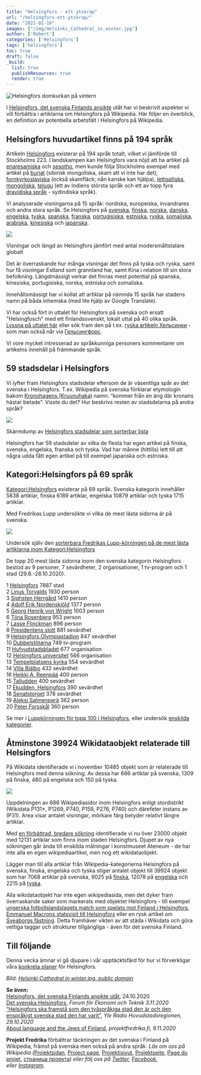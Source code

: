 ```yaml
---
title: "Helsingfors - ett ytskrap"
url: "/helsingfors-ett-ytskrap/"
date: "2021-01-18"
images: ["/img/Helsinki_Cathedral_in_winter.jpg"]
author: ['Robert']
categories: ['Helsingfors']
tags: ['helsingfors']
toc: true
draft: false
_build:
  list: true
  publishResources: true
  render: true
---
```


![Helsingfors domkurkan på vintern](/img/Helsinki_Cathedral_in_winter.jpg)


I [Helsingfors, det svenska Finlands ansikte](https://projektfredrika.fi/tre-smeder/) utåt har vi beskrivit aspekter vi vill förbättra i artiklarna om Helsingfors på Wikipedia. Här följer en överblick, en definition av potentiella arbetsfält i Helsingfors på Wikipedia.

Helsingfors huvudartikel finns på 194 språk
-------------------------------------------

Artikeln [Helsingfors](https://sv.wikipedia.org/wiki/Helsingfors) existerar på 194 språk totalt, vilket vi jämförde till Stockholms 223. I landskampen kan Helsingfors vara nöjd att ha artikel på [enaresamiska](https://sv.wikipedia.org/wiki/Enaresamiska) och [sesotho](https://sv.wikipedia.org/wiki/Sesotho), men kunde följa Stockholms exempel med artikel på [burjat](https://sv.wikipedia.org/wiki/Burjater) (sibirisk mongoliska, skam att vi inte har det), [fornkyrkoslaviska](https://sv.wikipedia.org/wiki/Fornkyrkoslaviska) (också skamfläck; nån kanske kan hjälpa), [lettgalliska](https://sv.wikipedia.org/wiki/Lettgalliska), [mongoliska](https://sv.wikipedia.org/wiki/Mongoliska), [telugu](https://sv.wikipedia.org/wiki/Telugu_(spr%C3%A5k)) (ett av Indiens största språk och ett av topp fyra [dravidiska språk](https://sv.wikipedia.org/wiki/Dravidiska_spr%C3%A5k) - sydindiska språk).

Vi analyserade visningarna på 15 språk: nordiska, europeiska, invandrares och andra stora språk. Se Helsingfors på [svenska](https://sv.wikipedia.org/wiki/Helsingfors), [finska](https://fi.wikipedia.org/wiki/Helsinki), [norska](https://no.wikipedia.org/wiki/Helsingfors), [danska](https://da.wikipedia.org/wiki/Helsinki), [engelska](https://en.wikipedia.org/wiki/Helsinki), [tyska](https://de.wikipedia.org/wiki/Helsinki), [spanska](https://es.wikipedia.org/wiki/Helsinki), [franska](https://fr.wikipedia.org/wiki/Helsinki), [portugisiska](https://pt.wikipedia.org/wiki/Hels%C3%ADnquia), [estniska](https://et.wikipedia.org/wiki/Helsinki), [ryska](https://ru.wikipedia.org/wiki/%D0%A5%D0%B5%D0%BB%D1%8C%D1%81%D0%B8%D0%BD%D0%BA%D0%B8), [somaliska](https://so.wikipedia.org/wiki/Helsinki), [arabiska](https://ar.wikipedia.org/wiki/%D9%87%D9%84%D8%B3%D9%86%D9%83%D9%8A), [kinesiska](https://zh.wikipedia.org/wiki/%E8%B5%AB%E5%B0%94%E8%BE%9B%E5%9F%BA) och [japanska](https://ja.wikipedia.org/wiki/%E3%83%98%E3%83%AB%E3%82%B7%E3%83%B3%E3%82%AD). 

![](https://lh4.googleusercontent.com/qVQgUCSp6KdFASm0XQTwNbm4z9APL70kjtt9zzyJJnzHFHawA2M04iBWRWUU9cYshpbKWyUgJXaPbEmGkXdjrDHKsZc85fKhSnfOZWxyec5ZnBphIzO6i6gAFryCeGvBimc3R7EP)

Visningar och längd av Helsingfors jämfört med antal modersmåltstalare globalt

Det är överraskande hur många visningar det finns på tyska och ryska, samt hur få visningar Estland som grannland har, samt Kina i relation till sin stora befolkning. Längdmässigt verkar det finnas mest potential på spanska, kinesiska, portugisiska, norska, estniska och somaliska.

Innehållsmässigt har vi kollat att artiklar på nämnda 15 språk har stadens namn på båda inhemska (med lite hjälp av Google Translate).

Vi har också fört in uttalet för Helsingfors på svenska och ersatt "Helsingfosch" med ett finlandssvenskt, lokalt uttal på 40 olika språk. [Lyssna på uttalet här](https://upload.wikimedia.org/wikipedia/commons/9/91/Helsingfors.ogg) eller sök fram den på t.ex. [ryska artikeln Хельсинки](https://ru.wikipedia.org/wiki/%D0%A5%D0%B5%D0%BB%D1%8C%D1%81%D0%B8%D0%BD%D0%BA%D0%B8) - som man också når via [Гельсингфорс](https://ru.wikipedia.org/wiki/%D0%93%D0%B5%D0%BB%D1%8C%D1%81%D0%B8%D0%BD%D0%B3%D1%84%D0%BE%D1%80%D1%81).

Vi vore mycket intresserad av språkkunniga personers kommentarer om artikelns innehåll på främmande språk.

59 stadsdelar i Helsingfors
---------------------------

Vi lyfter fram Helsingfors stadsdelar eftersom de är väsentliga spår av det svenska i Helsingfors. T.ex. Wikipedia på svenska förklarar etymologin bakom [Kronohagens (Kruunuhaka)](https://sv.wikipedia.org/wiki/Kronohagen) namn: “kommer från en äng där kronans hästar betade”. Visste du det? Hur beskrivs resten av stadsdelarna på andra språk?

![](/img/2021/01/stadsdelarhfors-1024x485.png)

Skärmdump av [Helsingfors stadsdelar som sorterbar lista](https://wiki.projektfredrika.fi/Helsingfors-stadsdelar)

Helsingfors har 59 stadsdelar av vilka de flesta har egen artikel på finska, svenska, engelska, franska och tyska. Vad har månne (hittills) lett till att några udda fått egen artikel på till exempel japanska och estniska. 

Kategori:Helsingfors på 69 språk
--------------------------------

[Kategori:Helsingfors](https://sv.wikipedia.org/wiki/Kategori:Helsingfors) existerar på 69 språk. Svenska kategorin innehåller 5838 artiklar, finska 6189 artiklar, engelska 10879 artiklar och tyska 1715 artiklar.

Med Fredrikas Lupp undersökte vi vilka de mest lästa sidorna är på svenska.

![](/img/2021/01/lupphfors-1024x789.png)

Undersök själv den [sorterbara Fredrikas Lupp-körningen på de mest lästa artiklarna inom Kategori:Helsingfors](https://wiki.projektfredrika.fi/Top/Helsingfors)

De topp 20 mest lästa sidorna inom den svenska kategorin Helsingfors bestod av 9 personer, 7 sevärdheter, 2 organisationer, 1 tv-program och 1 stad (29.8.-28.10.2020).

1 [Helsingfors](https://sv.wikipedia.org/wiki/Helsingfors) 7887 stad  
2 [Linus Torvalds](http://sv.wikipedia.org/wiki/Linus%20Torvalds) 1930 person  
3 [Sighsten Herrgård](https://sv.wikipedia.org/wiki/Sighsten_Herrg%C3%A5rd) 1410 person  
4 [Adolf Erik Nordenskiöld](https://sv.wikipedia.org/wiki/Adolf%20Erik%20Nordenski%C3%B6ld) 1377 person  
5 [Georg Henrik von Wright](https://sv.wikipedia.org/wiki/Georg_Henrik_von_Wright) 1003 person  
6 [Tiina Rosenberg](https://sv.wikipedia.org/wiki/Tiina_Rosenberg) 953 person  
7 [Lasse Flinckman](https://sv.wikipedia.org/wiki/Lasse_Flinckman) 896 person  
8 [Presidentens slott](https://sv.wikipedia.org/wiki/Presidentens%20slott) 881 sevärdhet  
9 [Helsingfors Olympiastadion](https://sv.wikipedia.org/wiki/Helsingfors_Olympiastadion) 847 sevärdhet  
10 [Dubbelstötarna](https://sv.wikipedia.org/wiki/Dubbelst%C3%B6tarna) 749 tv-program  
11 [Hufvudstadsbladet](https://sv.wikipedia.org/wiki/Hufvudstadsbladet) 677 organisation  
12 [Helsingfors universitet](https://sv.wikipedia.org/wiki/Helsingfors%20universitet) 566 organisation  
13 [Tempelplatsens kyrka](https://sv.wikipedia.org/wiki/Tempelplatsens_kyrka) 554 sevärdhet  
14 [Villa Bjälbo](https://sv.wikipedia.org/wiki/Villa%20Bj%C3%A4lbo) 432 sevärdhet  
16 [Heikki A. Reenpää](https://sv.wikipedia.org/wiki/Heikki%20A.%20Reenp%C3%A4%C3%A4) 400 person  
15 [Talludden](https://sv.wikipedia.org/wiki/Talludden) 400 sevärdhet  
17 [Ekudden, Helsingfors](https://sv.wikipedia.org/wiki/Ekudden,%20Helsingfors) 390 sevärdhet  
18 [Senatstorget](https://sv.wikipedia.org/wiki/Senatstorget) 378 sevärdhet  
19 [Aleksi Salmenperä](https://sv.wikipedia.org/wiki/Aleksi_Salmenper%C3%A4) 362 person  
20 [Peter Forsskål](https://sv.wikipedia.org/wiki/Peter_Forssk%C3%A5l) 360 person

Se mer i [Luppkörningen för topp 100 i Helsingfors](https://wiki.projektfredrika.fi/Top/Helsingfors), eller undersök [enskilda kategorier](https://wiki.projektfredrika.fi/Helsingfors).

Åtminstone 39924 Wikidataobjekt relaterade till Helsingfors
-----------------------------------------------------------

På Wikidata identifierade vi i november 10485 objekt som är relaterade till Helsingfors med denna sökning. Av dessa har 686 artiklar på svenska, 1309 på finska, 480 på engelska och 150 på tyska.

![](/img/2021/01/3-1-A-orter-sv_pageviews-1.png)

Uppdelningen av 686 Wikipediasidor inom Helsingfors enligt stordistrikt (Wikidata P131\*, P1269, P740, P159, P276, P740) och därefeter instans av (P31). Area visar antalet visningar, mörkare färg betyder relativt längre artiklar.

Med [en förbättrad, bredare sökning](https://query.wikidata.org/#SELECT%20DISTINCT%20%3Fitem%20%3FitemLabel%20%0A%20%20%28GROUP_CONCAT%28DISTINCT%20%3Flocationlabel%3BSEPARATOR%3D%22%2C%20%22%29%20AS%20%3FlocationLabel%29%20%0A%20%20%28GROUP_CONCAT%28DISTINCT%20%3Fhforsdellabel%3BSEPARATOR%3D%22%2C%20%22%29%20AS%20%3FhforsdelLabel%29%20%0A%23%20%20%28GROUP_CONCAT%28DISTINCT%20%3Fhforsstordistriktlabel%3BSEPARATOR%3D%22%2C%20%22%29%20AS%20%3FhforsstordistriktLabelLabel%29%20%0A%20%20%28GROUP_CONCAT%28DISTINCT%20%3Fp31label%3BSEPARATOR%3D%22%2C%20%22%29%20AS%20%3FinstanceofLabel%20%29%20%0A%20%20%28GROUP_CONCAT%28DISTINCT%20%3Fwpsv_title%3BSEPARATOR%3D%22%2C%20%22%29%20AS%20%3Fsv_title%29%20%0A%20%20%28GROUP_CONCAT%28DISTINCT%20%3Fwpfi_title%3BSEPARATOR%3D%22%2C%20%22%29%20AS%20%3Ffi_title%29%20%0A%20%20%28GROUP_CONCAT%28DISTINCT%20%3Fwpen_title%3BSEPARATOR%3D%22%2C%20%22%29%20AS%20%3Fen_title%29%20%0A%20%20%28GROUP_CONCAT%28DISTINCT%20%3Fwpde_title%3BSEPARATOR%3D%22%2C%20%22%29%20AS%20%3Fde_title%29%20%0A%0AWHERE%20%0A%7B%20%3Flocation%20wdt%3AP131%2a%20wd%3AQ1757.%0A%20%20%20%20%20%20%20%7B%3Fitem%20wdt%3AP131%20%3Flocation%7D%0AUNION%20%20%7B%3Fitem%20wdt%3AP1269%20%3Flocation%7D%0AUNION%20%20%7B%3Fitem%20wdt%3AP740%20%3Flocation%7D%0AUNION%20%20%7B%3Fitem%20wdt%3AP159%20%3Flocation%7D%0AUNION%20%20%7B%3Fitem%20wdt%3AP276%20%3Flocation%7D%0AUNION%20%20%7B%3Fitem%20wdt%3AP740%20%3Flocation%7D%0A%20%0A%20%3Flocation%20rdfs%3Alabel%20%3Flocationlabel%20.%20FILTER%28lang%28%3Flocationlabel%29%3D%27sv%27%29.%0A%20%20OPTIONAL%20%7B%20%3Fitem%20wdt%3AP31%20%3Fp31%20.%20%3Fp31%20rdfs%3Alabel%20%3Fp31label%20.%20FILTER%28lang%28%3Fp31label%29%3D%27sv%27%29%20%7D%0A%20%20%0A%20%20OPTIONAL%7B%3Fhforsdel%20wdt%3AP31%20wd%3AQ15715406.%20%3Flocation%20wdt%3AP131%2a%20%3Fhforsdel.%20%3Fhforsdel%20rdfs%3Alabel%20%3Fhforsdellabel%20.%20FILTER%28lang%28%3Fhforsdellabel%29%3D%27sv%27%29.%0A%20%20%20%20%20%23%20%20%20%20%20OPTIONAL%7B%3Fhforsstordistrikt%20wdt%3AP31%20wd%3AQ63135297.%20%3Fhforsdel%20wdt%3AP131%2a%20%3Fhforsstordistrikt.%20%3Fhforsstordistrikt%20rdfs%3Alabel%20%3Fhforsstordistriktlabel%20.%20FILTER%28lang%28%3Fhforsstordistriktlabel%29%3D%27sv%27%29.%7D%0A%20%20%20%20%20%20%20%20%20%20%7D%0A%0A%20%20OPTIONAL%20%7B%20%3Fwpsv%20schema%3Aabout%20%3Fitem%20.%20%3Fwpsv%20schema%3AisPartOf%20%3Chttps%3A%2F%2Fsv.wikipedia.org%2F%3E%3Bschema%3Aname%20%3Fwpsv_title.%7D%0A%20%20OPTIONAL%20%7B%20%3Fwpfi%20schema%3Aabout%20%3Fitem%20.%20%3Fwpfi%20schema%3AisPartOf%20%3Chttps%3A%2F%2Ffi.wikipedia.org%2F%3E%3Bschema%3Aname%20%3Fwpfi_title.%7D%0A%20%20OPTIONAL%20%7B%20%3Fwpen%20schema%3Aabout%20%3Fitem%20.%20%3Fwpen%20schema%3AisPartOf%20%3Chttps%3A%2F%2Fen.wikipedia.org%2F%3E%3Bschema%3Aname%20%3Fwpen_title.%7D%0A%20%20OPTIONAL%20%7B%20%3Fwpde%20schema%3Aabout%20%3Fitem%20.%20%3Fwpde%20schema%3AisPartOf%20%3Chttps%3A%2F%2Fde.wikipedia.org%2F%3E%3Bschema%3Aname%20%3Fwpde_title.%7D%0A%20%0A%20%20SERVICE%20wikibase%3Alabel%20%7B%20bd%3AserviceParam%20wikibase%3Alanguage%20%22sv%2Cfi%2Cen%2Cde%22.%20%7D%0A%7D%0AGROUP%20BY%20%3Fitem%20%3FitemLabel%20%0AORDER%20BY%20%3FitemLabel) identifierade vi nu över 23000 objekt med 12131 artiklar som finns inom staden Helsingfors. Djupet av nya sökningen går ända till enskilda målningar i konstmuseet Ateneum - de har inte alla en egen wikipediaartikel, men nog ett wikidataobjekt.

Lägger man till alla artiklar från Wikipedia-kategorierna Helsingfors på svenska, finska, engelska och tyska stiger antalet objekt till 39924 objekt som har 7068 artiklar på svenska, 9025 på [finska](https://fi.wikipedia.org/wiki/Luokka:Helsinki), 12078 på [engelska](https://en.wikipedia.org/wiki/Category:Helsinki) och 2215 på [tyska](https://de.wikipedia.org/wiki/Kategorie:Helsinki).

Alla wikidataobjekt har inte egen wikipediasida, men det dyker fram överraskande saker som markerats med objektet Helsingfors - till exempel [ungerska fotbollslandslagets match som spelats mot Finland i Helsingfors](https://www.wikidata.org/wiki/Q20438981), [Emmanuel Macrons statsvisit till Helsingfors](https://www.wikidata.org/wiki/Q56437270) eller en rysk artikel om [Sveaborgs fästning](https://ru.wikipedia.org/wiki/%D0%A1%D0%B2%D0%B5%D0%B0%D0%B1%D0%BE%D1%80%D0%B3%D1%81%D0%BA%D0%B8%D0%B9_%D0%BA%D1%80%D0%B5%D0%BF%D0%BE%D1%81%D1%82%D0%BD%D0%BE%D0%B9_%D0%B2%D0%BE%D0%B5%D0%BD%D0%BD%D1%8B%D0%B9_%D1%82%D0%B5%D0%BB%D0%B5%D0%B3%D1%80%D0%B0%D1%84). Detta framhäver vikten av att städa i Wikidata och göra vettiga taggar och strukturer tillgängliga - även för det svenska Finland.

Till följande
-------------

Denna vecka ämnar vi gå djupare i vår upptäcktsfärd för hur vi förverkligar våra [konkreta planer](https://projektfredrika.fi/tre-smeder/) för Helsingfors.

_Bild: [](https://commons.wikimedia.org/wiki/File:Aerial_photograph_of_Helsinki_downtown.jpg) [Helsinki Cathedral in winter.jpg, public domain](https://commons.wikimedia.org/wiki/File:Helsinki_Cathedral_in_winter.jpg)_

**Se även:**  
[Helsingfors, det svenska Finlands ansikte utåt](https://projektfredrika.fi/tre-smeder/), 24.10.2020  
[Det svenska Helsingfors](https://www.forummag.fi/det-svenska-helsingfors), _Forum för Ekonomi och Teknik 3.11.2020_  
[“Helsingfors ska framstå som den tvåspråkiga stad den är och den enspråkigt svenska stad den har varit”](https://arenan.yle.fi/audio/1-50672696), _Yle Radio Huvudstadsregionen, 29.10.2020_  
[About language and the Jews of Finland](https://projektfredrika.fi/de-linguis-iudaeorum-finlandiae/), _projektfredrika.fi, 9.11.2020_

**Projekt Fredrika** förbättrar täckningen av det svenska i Finland på Wikipedia, främst på svenska men också på andra språk. _Läs om oss på Wikipedia (_[Projektsidan](https://sv.wikipedia.org/wiki/Wikipedia:Projekt_Fredrika), [Project page](https://en.wikipedia.org/wiki/Wikipedia:Projekt_Fredrika), [Projektisivut](https://fi.wikipedia.org/wiki/Wikipedia:Projekt_Fredrika), [Projektseite](https://de.wikipedia.org/wiki/Wikipedia:Projekt_Fredrika), [Page du projet](https://fr.wikipedia.org/wiki/Wikipedia:Projekt_Fredrika), [страница проекта](https://ru.wikipedia.org/wiki/Wikipedia:Projekt_Fredrika)) _eller följ oss på [Twitter](https://twitter.com/projektfredrika), [Facebook](https://www.facebook.com/projektfredrika/), eller [Instagram](http://instagram.com/projektfredrika)._